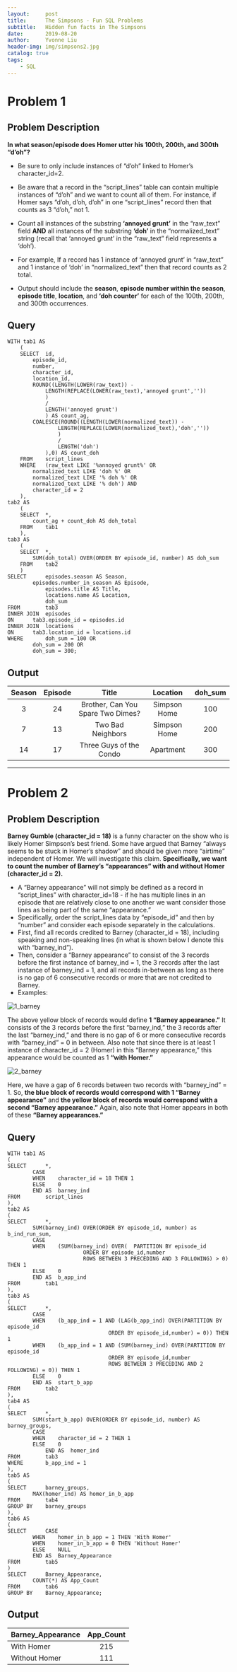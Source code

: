 ```yaml
---
layout:     post
title:      The Simpsons - Fun SQL Problems
subtitle:   Hidden fun facts in The Simpsons
date:       2019-08-20
author:     Yvonne Liu
header-img: img/simpsons2.jpg
catalog: true
tags:
    - SQL
---
```


# Problem 1

## Problem Description

**In what season/episode does Homer utter his 100th, 200th, and 300th “d’oh”?**  

* Be sure to only include instances of “d’oh” linked to Homer’s character_id=2.  

* Be aware that a record in the “script_lines” table can contain multiple instances of “d’oh” and we want to count all of them.  For instance, if Homer says “d’oh, d’oh, d’oh” in one “script_lines” record then that counts as 3 “d’oh,” not 1.  

* Count all instances of the substring **‘annoyed grunt’** in the “raw_text” field **AND** all instances of the substring **‘doh’** in the “normalized_text” string (recall that ‘annoyed grunt’ in the “raw_text” field represents a ‘doh’).  

* For example, If a record has 1 instance of ‘annoyed grunt’ in “raw_text” and 1 instance of ‘doh’ in “normalized_text” then that record counts as 2 total.  

* Output should include the **season**, **episode number within the season**, **episode title**, **location**, and **‘doh counter’** for each of the 100th, 200th, and 300th occurrences.

## Query

```
WITH tab1 AS
	(
	SELECT	id,
		episode_id,
		number, 
		character_id,
		location_id,
		ROUND((LENGTH(LOWER(raw_text)) - 
			LENGTH(REPLACE(LOWER(raw_text),'annoyed grunt',''))
			) 
			/ 
			LENGTH('annoyed grunt')        
			) AS count_ag,
		COALESCE(ROUND((LENGTH(LOWER(normalized_text)) - 
				LENGTH(REPLACE(LOWER(normalized_text),'doh',''))
				) 
				/ 
				LENGTH('doh')
			),0) AS count_doh
	FROM	script_lines
	WHERE	(raw_text LIKE '%annoyed grunt%' OR
		normalized_text LIKE 'doh %' OR
		normalized_text LIKE '% doh %' OR
		normalized_text LIKE '% doh') AND
		character_id = 2
	),
tab2 AS
	(		
	SELECT	*,
		count_ag + count_doh AS doh_total
	FROM	tab1
	),
tab3 AS
	(
	SELECT	*,
		SUM(doh_total) OVER(ORDER BY episode_id, number) AS doh_sum
	FROM	tab2
	)
SELECT		episodes.season AS Season,
		episodes.number_in_season AS Episode,
        	episodes.title AS Title,
        	locations.name AS Location,
        	doh_sum
FROM		tab3
INNER JOIN	episodes
ON		tab3.episode_id = episodes.id
INNER JOIN	locations
ON		tab3.location_id = locations.id
WHERE		doh_sum = 100 OR
		doh_sum = 200 OR
		doh_sum = 300;

```

## Output

| Season | Episode |                 Title                |   Location   | doh_sum  |
|:------:|:-------:|:------------------------------------:|:------------:|:--------:|	
| 3      |   24    |  Brother, Can You Spare Two Dimes?   | Simpson Home |    100   |
| 7      |   13    |          Two Bad Neighbors           | Simpson Home |    200   |
|14      |   17    |       Three Guys of the Condo        |  Apartment   |    300   |

***
# Problem 2

## Problem Description

**Barney Gumble (character_id = 18)** is a funny character on the show who is likely Homer Simpson’s best friend.  Some have argued that Barney “always seems to be stuck in Homer’s shadow” and should be given more “airtime” independent of Homer.  We will investigate this claim.  **Specifically, we want to count the number of Barney’s “appearances” with and without Homer (character_id = 2).**  

* A “Barney appearance” will not simply be defined as a record in “script_lines” with character_id=18 - if he has multiple lines in an episode that are relatively close to one another we want consider those lines as being part of the same “appearance.”  
* Specifically, order the script_lines data by “episode_id” and then by “number” and consider each episode separately in the calculations.  
* First, find all records credited to Barney (character_id = 18), including speaking and non-speaking lines (in what is shown below I denote this with “barney_ind”).  
* Then, consider a “Barney appearance” to consist of the 3 records before the first instance of barney_ind = 1, the 3 records after the last instance of barney_ind = 1, and all records in-between as long as there is no gap of 6 consecutive records or more that are not credited to Barney.  
* Examples: 

![1_barney](https://user-images.githubusercontent.com/78829814/110739832-ca371200-81e6-11eb-9e82-18f612f1a8f6.jpg)


The above yellow block of records would define **1 “Barney appearance.”**  It consists of the 3 records before the first “barney_ind,” the 3 records after the last “barney_ind,” and there is no gap of 6 or more consecutive records with “barney_ind” = 0 in between.  Also note that since there is at least 1 instance of character_id = 2 (Homer) in this “Barney appearance,” this appearance would be counted as 1 **“with Homer.”** 


![2_barney](https://user-images.githubusercontent.com/78829814/110739620-63195d80-81e6-11eb-9ddf-28ce4de19bf1.jpg)

Here, we have a gap of 6 records between two records with “barney_ind” = 1.  So, **the blue block of records would correspond with 1 “Barney appearance”** and **the yellow block of records would correspond with a second “Barney appearance.”**  Again, also note that Homer appears in both of these **“Barney appearances.”**

## Query

```
WITH tab1 AS
(
SELECT		*,
		CASE
		WHEN	character_id = 18 THEN 1
		ELSE 	0
		END AS 	barney_ind
FROM		script_lines
),
tab2 AS
(
SELECT		*,
		SUM(barney_ind) OVER(ORDER BY episode_id, number) as b_ind_run_sum,
		CASE
		WHEN	(SUM(barney_ind) OVER(	PARTITION BY episode_id 
						ORDER BY episode_id,number 
						ROWS BETWEEN 3 PRECEDING AND 3 FOLLOWING) > 0) THEN 1
		ELSE	0
		END AS 	b_app_ind
FROM		tab1
),
tab3 AS
(
SELECT		*,
		CASE
		WHEN	(b_app_ind = 1 AND (LAG(b_app_ind) OVER(PARTITION BY episode_id 
								ORDER BY episode_id,number) = 0)) THEN 1
		WHEN	(b_app_ind = 1 AND (SUM(barney_ind) OVER(PARTITION BY episode_id 
								ORDER BY episode_id,number 
								ROWS BETWEEN 3 PRECEDING AND 2 FOLLOWING) = 0)) THEN 1
		ELSE 	0
		END AS 	start_b_app
FROM		tab2
),
tab4 AS
(
SELECT 		*,
		SUM(start_b_app) OVER(ORDER BY episode_id, number) AS barney_groups,
		CASE
		WHEN	character_id = 2 THEN 1
		ELSE 	0
        	END AS 	homer_ind
FROM		tab3
WHERE		b_app_ind = 1
),
tab5 AS
(
SELECT		barney_groups,
		MAX(homer_ind) AS homer_in_b_app
FROM		tab4
GROUP BY 	barney_groups
),
tab6 AS
(
SELECT		CASE
		WHEN 	homer_in_b_app = 1 THEN 'With Homer'
		WHEN 	homer_in_b_app = 0 THEN 'Without Homer'
		ELSE 	NULL
		END AS 	Barney_Appearance
FROM		tab5
)
SELECT		Barney_Appearance,
		COUNT(*) AS App_Count
FROM		tab6
GROUP BY 	Barney_Appearance;
```

## Output

| Barney_Appearance | App_Count |	
|:----------------- |:---------:|	
| With Homer        |    215    |	
| Without Homer     |    111    |

